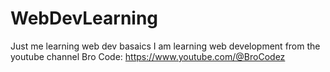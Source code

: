 # WebDevLearning
Just me learning web dev basaics
I am learning web development from the youtube channel Bro Code: https://www.youtube.com/@BroCodez 
